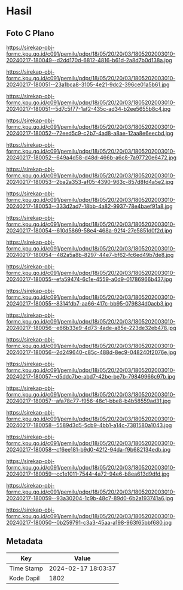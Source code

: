 # Hasil

## Foto C Plano

https://sirekap-obj-formc.kpu.go.id/c091/pemilu/pdpr/18/05/20/20/03/1805202003010-20240217-180049--d2dd170d-6812-4816-b61d-2a8d7b0d138a.jpg

https://sirekap-obj-formc.kpu.go.id/c091/pemilu/pdpr/18/05/20/20/03/1805202003010-20240217-180051--23a1bca8-3105-4e21-9dc2-396ce01a5b61.jpg

https://sirekap-obj-formc.kpu.go.id/c091/pemilu/pdpr/18/05/20/20/03/1805202003010-20240217-180051--5d7c5f77-1af2-435c-ad34-b2ee5655b8c4.jpg

https://sirekap-obj-formc.kpu.go.id/c091/pemilu/pdpr/18/05/20/20/03/1805202003010-20240217-180052--72eed5c9-c2b7-4ad8-a8ae-12aa8e6eecbd.jpg

https://sirekap-obj-formc.kpu.go.id/c091/pemilu/pdpr/18/05/20/20/03/1805202003010-20240217-180052--649a4d58-d48d-466b-a6c8-7a97720e6472.jpg

https://sirekap-obj-formc.kpu.go.id/c091/pemilu/pdpr/18/05/20/20/03/1805202003010-20240217-180053--2ba2a353-af05-4390-963c-857d8fd4a5e2.jpg

https://sirekap-obj-formc.kpu.go.id/c091/pemilu/pdpr/18/05/20/20/03/1805202003010-20240217-180053--333d2ad7-18bb-4a82-9937-78e4baef91a8.jpg

https://sirekap-obj-formc.kpu.go.id/c091/pemilu/pdpr/18/05/20/20/03/1805202003010-20240217-180054--610d5869-58e4-468a-92f4-27e5851d0f2d.jpg

https://sirekap-obj-formc.kpu.go.id/c091/pemilu/pdpr/18/05/20/20/03/1805202003010-20240217-180054--482a5a8b-8297-44e7-bf62-fc6ed49b7de8.jpg

https://sirekap-obj-formc.kpu.go.id/c091/pemilu/pdpr/18/05/20/20/03/1805202003010-20240217-180055--efa59474-6c1e-4559-a0d9-01786966b437.jpg

https://sirekap-obj-formc.kpu.go.id/c091/pemilu/pdpr/18/05/20/20/03/1805202003010-20240217-180055--8314fdb7-aa66-417c-bb95-079834d0acb3.jpg

https://sirekap-obj-formc.kpu.go.id/c091/pemilu/pdpr/18/05/20/20/03/1805202003010-20240217-180056--e66b33e9-4d73-4ade-a85e-223de32eb478.jpg

https://sirekap-obj-formc.kpu.go.id/c091/pemilu/pdpr/18/05/20/20/03/1805202003010-20240217-180056--2d249640-c85c-488d-8ec9-048240f2076e.jpg

https://sirekap-obj-formc.kpu.go.id/c091/pemilu/pdpr/18/05/20/20/03/1805202003010-20240217-180057--d5ddc7be-abd7-42be-be7b-79849966c97b.jpg

https://sirekap-obj-formc.kpu.go.id/c091/pemilu/pdpr/18/05/20/20/03/1805202003010-20240217-180057--afa78c77-f956-48c1-bbe8-b4b58559ad31.jpg

https://sirekap-obj-formc.kpu.go.id/c091/pemilu/pdpr/18/05/20/20/03/1805202003010-20240217-180058--5589d3d5-5cb9-4bb1-a14c-7381580a1043.jpg

https://sirekap-obj-formc.kpu.go.id/c091/pemilu/pdpr/18/05/20/20/03/1805202003010-20240217-180058--cf6ee181-b9d0-42f2-94da-f9b682134edb.jpg

https://sirekap-obj-formc.kpu.go.id/c091/pemilu/pdpr/18/05/20/20/03/1805202003010-20240217-180059--cc1e1011-7544-4a72-94e6-b8ea613d9dfd.jpg

https://sirekap-obj-formc.kpu.go.id/c091/pemilu/pdpr/18/05/20/20/03/1805202003010-20240217-180059--93a30204-1c9b-48c7-89d0-6b2a193741a6.jpg

https://sirekap-obj-formc.kpu.go.id/c091/pemilu/pdpr/18/05/20/20/03/1805202003010-20240217-180050--0b259791-c3a3-45aa-a198-963f65bbf680.jpg


## Metadata

| Key        | Value               |
| ---------- | ------------------- |
| Time Stamp | 2024-02-17 18:03:37 |
| Kode Dapil | 1802                |




